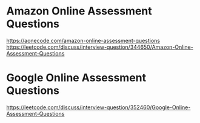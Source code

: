# Amazon Online Assessment Questions

https://aonecode.com/amazon-online-assessment-questions
https://leetcode.com/discuss/interview-question/344650/Amazon-Online-Assessment-Questions

# Google Online Assessment Questions

https://leetcode.com/discuss/interview-question/352460/Google-Online-Assessment-Questions

